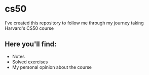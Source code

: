 # cs50

I've created this repository to follow me through my journey taking Harvard's CS50 course

## Here you'll find:
- Notes
- Solved exercises
- My personal opinion about the course

